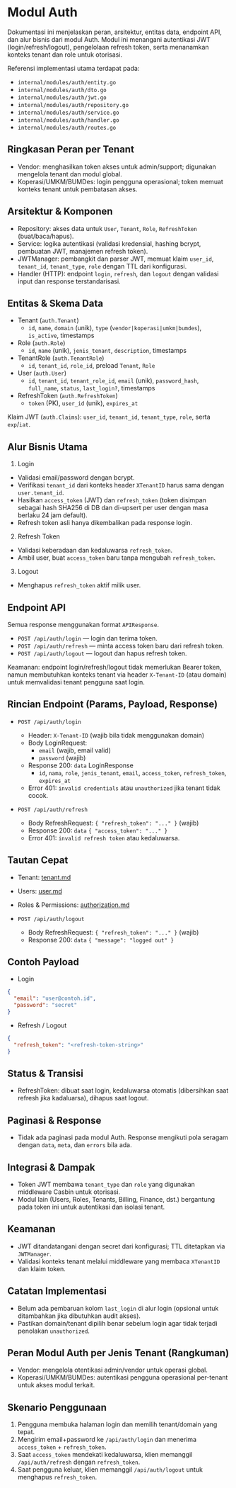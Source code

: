 # Modul Auth

Dokumentasi ini menjelaskan peran, arsitektur, entitas data, endpoint API, dan alur bisnis dari modul Auth. Modul ini menangani autentikasi JWT (login/refresh/logout), pengelolaan refresh token, serta menanamkan konteks tenant dan role untuk otorisasi.

Referensi implementasi utama terdapat pada:
- `internal/modules/auth/entity.go`
- `internal/modules/auth/dto.go`
- `internal/modules/auth/jwt.go`
- `internal/modules/auth/repository.go`
- `internal/modules/auth/service.go`
- `internal/modules/auth/handler.go`
- `internal/modules/auth/routes.go`

## Ringkasan Peran per Tenant

- Vendor: menghasilkan token akses untuk admin/support; digunakan mengelola tenant dan modul global.
- Koperasi/UMKM/BUMDes: login pengguna operasional; token memuat konteks tenant untuk pembatasan akses.

## Arsitektur & Komponen

- Repository: akses data untuk `User`, `Tenant`, `Role`, `RefreshToken` (buat/baca/hapus).
- Service: logika autentikasi (validasi kredensial, hashing bcrypt, pembuatan JWT, manajemen refresh token).
- JWTManager: pembangkit dan parser JWT, memuat klaim `user_id`, `tenant_id`, `tenant_type`, `role` dengan TTL dari konfigurasi.
- Handler (HTTP): endpoint `login`, `refresh`, dan `logout` dengan validasi input dan response terstandarisasi.

## Entitas & Skema Data

- Tenant (`auth.Tenant`)
  - `id`, `name`, `domain` (unik), `type` (`vendor|koperasi|umkm|bumdes`), `is_active`, timestamps
- Role (`auth.Role`)
  - `id`, `name` (unik), `jenis_tenant`, `description`, timestamps
- TenantRole (`auth.TenantRole`)
  - `id`, `tenant_id`, `role_id`, preload `Tenant`, `Role`
- User (`auth.User`)
  - `id`, `tenant_id`, `tenant_role_id`, `email` (unik), `password_hash`, `full_name`, `status`, `last_login?`, timestamps
- RefreshToken (`auth.RefreshToken`)
  - `token` (PK), `user_id` (unik), `expires_at`

Klaim JWT (`auth.Claims`): `user_id`, `tenant_id`, `tenant_type`, `role`, serta `exp`/`iat`.

## Alur Bisnis Utama

1) Login
- Validasi email/password dengan bcrypt.
- Verifikasi `tenant_id` dari konteks header `XTenantID` harus sama dengan `user.tenant_id`.
- Hasilkan `access_token` (JWT) dan `refresh_token` (token disimpan sebagai hash SHA256 di DB dan di-upsert per user dengan masa
  berlaku 24 jam default).
- Refresh token asli hanya dikembalikan pada response login.

2) Refresh Token
- Validasi keberadaan dan kedaluwarsa `refresh_token`.
- Ambil user, buat `access_token` baru tanpa mengubah `refresh_token`.

3) Logout
- Menghapus `refresh_token` aktif milik user.

## Endpoint API

Semua response menggunakan format `APIResponse`.

- `POST /api/auth/login` — login dan terima token.
- `POST /api/auth/refresh` — minta access token baru dari refresh token.
- `POST /api/auth/logout` — logout dan hapus refresh token.

Keamanan: endpoint login/refresh/logout tidak memerlukan Bearer token, namun membutuhkan konteks tenant via header `X-Tenant-ID` (atau domain) untuk memvalidasi tenant pengguna saat login.

## Rincian Endpoint (Params, Payload, Response)

- `POST /api/auth/login`
  - Header: `X-Tenant-ID` (wajib bila tidak menggunakan domain)
  - Body LoginRequest:
    - `email` (wajib, email valid)
    - `password` (wajib)
  - Response 200: `data` LoginResponse
    - `id`, `nama`, `role`, `jenis_tenant`, `email`, `access_token`, `refresh_token`, `expires_at`
  - Error 401: `invalid credentials` atau `unauthorized` jika tenant tidak cocok.

- `POST /api/auth/refresh`
  - Body RefreshRequest: `{ "refresh_token": "..." }` (wajib)
  - Response 200: `data` `{ "access_token": "..." }`
  - Error 401: `invalid refresh token` atau kedaluwarsa.

## Tautan Cepat

- Tenant: [tenant.md](tenant.md)
- Users: [user.md](user.md)
- Roles & Permissions: [authorization.md](authorization.md)

- `POST /api/auth/logout`
  - Body RefreshRequest: `{ "refresh_token": "..." }` (wajib)
  - Response 200: `data` `{ "message": "logged out" }`

## Contoh Payload

- Login
```json
{
  "email": "user@contoh.id",
  "password": "secret"
}
```

- Refresh / Logout
```json
{
  "refresh_token": "<refresh-token-string>"
}
```

## Status & Transisi

- RefreshToken: dibuat saat login, kedaluwarsa otomatis (dibersihkan saat refresh jika kadaluarsa), dihapus saat logout.

## Paginasi & Response

- Tidak ada paginasi pada modul Auth. Response mengikuti pola seragam dengan `data`, `meta`, dan `errors` bila ada.

## Integrasi & Dampak

- Token JWT membawa `tenant_type` dan `role` yang digunakan middleware Casbin untuk otorisasi.
- Modul lain (Users, Roles, Tenants, Billing, Finance, dst.) bergantung pada token ini untuk autentikasi dan isolasi tenant.

## Keamanan

- JWT ditandatangani dengan secret dari konfigurasi; TTL ditetapkan via `JWTManager`.
- Validasi konteks tenant melalui middleware yang membaca `XTenantID` dan klaim token.

## Catatan Implementasi

- Belum ada pembaruan kolom `last_login` di alur login (opsional untuk ditambahkan jika dibutuhkan audit akses).
- Pastikan domain/tenant dipilih benar sebelum login agar tidak terjadi penolakan `unauthorized`.

## Peran Modul Auth per Jenis Tenant (Rangkuman)

- Vendor: mengelola otentikasi admin/vendor untuk operasi global.
- Koperasi/UMKM/BUMDes: autentikasi pengguna operasional per-tenant untuk akses modul terkait.

## Skenario Penggunaan

1. Pengguna membuka halaman login dan memilih tenant/domain yang tepat.
2. Mengirim email+password ke `/api/auth/login` dan menerima `access_token` + `refresh_token`.
3. Saat `access_token` mendekati kedaluwarsa, klien memanggil `/api/auth/refresh` dengan `refresh_token`.
4. Saat pengguna keluar, klien memanggil `/api/auth/logout` untuk menghapus `refresh_token`.
